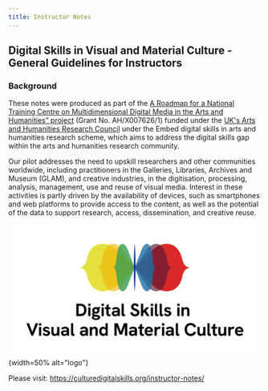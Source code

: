 ```yaml
---
title: Instructor Notes
---
```



## Digital Skills in Visual and Material Culture - General Guidelines for Instructors

### Background
These notes were produced as part of the [A Roadmap for a National Training Centre on Multidimensional Digital Media in the Arts and Humanities” project](https://culturedigitalskills.org/) (Grant No. AH/X007626/1) funded under the [UK's Arts and Humanities Research Council](https://www.ukri.org/councils/ahrc/) under the Embed digital skills in arts and humanities research scheme, which aims to address the digital skills gap within the arts and humanities research community. 

Our pilot addresses the need to upskill researchers and other communities worldwide, including practitioners in the Galleries, Libraries, Archives and Museum (GLAM), and creative industries, in the digitisation, processing, analysis, management, use and reuse of visual media. Interest in these activities is partly driven by the availability of devices, such as smartphones and web platforms to provide access to the content, as well as the potential of the data to support research, access, dissemination, and creative reuse. 

![](../episodes/fig/colorlogo_centre.png){width=50% alt="logo"}

Please visit: https://culturedigitalskills.org/instructor-notes/

